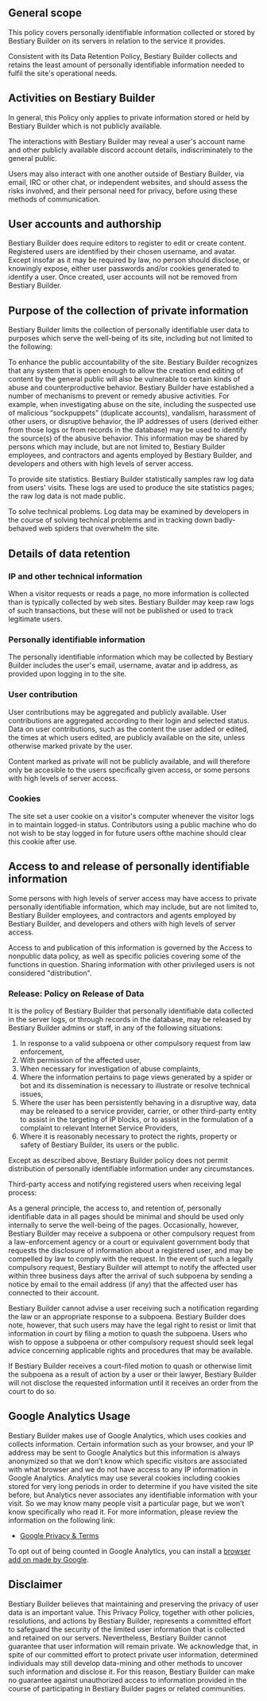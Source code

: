 ## General scope

This policy covers personally identifiable information collected or
stored by Bestiary Builder on its servers in relation to the service it
provides.

Consistent with its Data Retention Policy, Bestiary Builder collects and
retains the least amount of personally identifiable information needed to
fulfil the site's operational needs.

## Activities on Bestiary Builder

In general, this Policy only applies to private information stored or
held by Bestiary Builder which is not publicly available.

The interactions with Bestiary Builder may reveal a user's account name
and other publicly available discord account details,
indiscriminately to the general public.

Users may also interact with one another outside of Bestiary Builder,
via email, IRC or other chat, or independent websites, and should
assess the risks involved, and their personal need for privacy, before
using these methods of communication.

## User accounts and authorship

Bestiary Builder does require editors to register to edit or create content.
Registered users are identified by their chosen username, and avatar.
Except insofar as it may be required by law, no person should disclose,
or knowingly expose, either user passwords and/or cookies generated to identify a user.
Once created, user accounts will not be removed from Bestiary Builder.

## Purpose of the collection of private information

Bestiary Builder limits the collection of personally
identifiable user data to purposes which serve the well-being of its
site, including but not limited to the following:

To enhance the public accountability of the site. Bestiary Builder
recognizes that any system that is open enough to allow the
creation end editing of content by the general public will also be
vulnerable to certain kinds of abuse and counterproductive behavior.
Bestiary Builder have established a number of
mechanisms to prevent or remedy abusive activities. For example, when
investigating abuse on the site, including the suspected use of
malicious “sockpuppets” (duplicate accounts), vandalism, harassment of
other users, or disruptive behavior, the IP addresses of users (derived
either from those logs or from records in the database) may be used to
identify the source(s) of the abusive behavior. This information may be
shared by persons which may include, but are not limited to,
Bestiary Builder employees, and contractors and agents employed by Bestiary Builder, and
developers and others with high levels of server access.

To provide site statistics. Bestiary Builder statistically
samples raw log data from users' visits. These logs are used to produce
the site statistics pages; the raw log data is not made public.

To solve technical problems. Log data may be examined by developers in
the course of solving technical problems and in tracking down
badly-behaved web spiders that overwhelm the site.

## Details of data retention

### IP and other technical information

When a visitor requests or reads a page, no more information is
collected than is typically collected by web sites. Bestiary Builder
may keep raw logs of such transactions, but these will not be
published or used to track legitimate users.

### Personally identifiable information

The personally identifiable information which may be collected by Bestiary Builder includes
the user's email, username, avatar and ip address, as provided upon logging in to the site.

### User contribution

User contributions may be aggregated and publicly available. User
contributions are aggregated according to their login and selected status.
Data on user contributions, such as the content the user added or edited, the times at which users
edited, are publicly available on the site, unless otherwise marked private by the user.

Content marked as private will not be publicly available, and will therefore only be
accesible to the users specifically given access, or some persons with high levels of server access.

### Cookies

The site set a user cookie on a visitor's computer whenever the visitor logs in to
maintain logged-in status. Contributors using a public machine who do not wish to
be stay logged in for future users ofthe machine should clear this cookie after use.

## Access to and release of personally identifiable information

Some persons with high levels of server access may have access to private
personally identifiable information, which may include, but are not limited to,
Bestiary Builder employees, and contractors and agents employed by Bestiary Builder, and
developers and others with high levels of server access.

Access to and publication of this information is governed by the Access
to nonpublic data policy, as well as specific policies covering some of
the functions in question. Sharing information with other privileged
users is not considered "distribution".

### Release: Policy on Release of Data

It is the policy of Bestiary Builder that personally
identifiable data collected in the server logs, or through records in
the database, may be released by Bestiary Builder admins or staff, in any of the following situations:

1.  In response to a valid subpoena or other compulsory request from law
    enforcement,
2.  With permission of the affected user,
3.  When necessary for investigation of abuse complaints,
4.  Where the information pertains to page views generated by a spider
    or bot and its dissemination is necessary to illustrate or resolve
    technical issues,
5.  Where the user has been persistently behaving in a disruptive way,
    data may be released to a service provider, carrier, or other
    third-party entity to assist in the targeting of IP blocks, or to
    assist in the formulation of a complaint to relevant Internet Service Providers,
6.  Where it is reasonably necessary to protect the rights, property or
    safety of Bestiary Builder, its users or the public.

Except as described above, Bestiary Builder policy does not
permit distribution of personally identifiable information under any
circumstances.

Third-party access and notifying registered users when receiving legal
process:

As a general principle, the access to, and retention of, personally
identifiable data in all pages should be minimal and should be used only
internally to serve the well-being of the pages. Occasionally, however,
Bestiary Builder may receive a subpoena or other compulsory
request from a law-enforcement agency or a court or equivalent
government body that requests the disclosure of information about a
registered user, and may be compelled by law to comply with the request.
In the event of such a legally compulsory request, Bestiary Builder will attempt
to notify the affected user within three business days
after the arrival of such subpoena by sending a notice by email to the
email address (if any) that the affected user has connected to their account.

Bestiary Builder cannot advise a user receiving such a
notification regarding the law or an appropriate response to a subpoena.
Bestiary Builder does note, however, that such users may have
the legal right to resist or limit that information in court by filing a
motion to quash the subpoena. Users who wish to oppose a subpoena or
other compulsory request should seek legal advice concerning applicable
rights and procedures that may be available.

If Bestiary Builder receives a court-filed motion to quash or
otherwise limit the subpoena as a result of action by a user or their
lawyer, Bestiary Builder will not disclose the requested
information until it receives an order from the court to do so.

## Google Analytics Usage

Bestiary Builder makes use of Google Analytics, which uses
cookies and collects information. Certain information such as your
browser, and your IP address may be sent to Google Analytics but this
information is always anonymized so that we don’t know which specific
visitors are associated with what browser and we do not have access to
any IP information in Google Analytics. Analytics may use several
cookies including cookies stored for very long periods in order to
determine if you have visited the site before, but Analytics never
associates any identifiable information with your visit. So we may know
many people visit a particular page, but we won’t know specifically who
read it. For more information, please review the information on the
following link:

-   [Google Privacy &
    Terms](https://policies.google.com/technologies/partner-sites)

To opt out of being counted in Google Analytics, you can install a
[browser add on made by
Google](https://tools.google.com/dlpage/gaoptout).

## Disclaimer

Bestiary Builder believes that maintaining and preserving the
privacy of user data is an important value. This Privacy Policy,
together with other policies, resolutions, and actions by Bestiary Builder, represents a committed effort to safeguard the security
of the limited user information that is collected and retained on our
servers. Nevertheless, Bestiary Builder cannot guarantee that
user information will remain private. We acknowledge that, in spite of
our committed effort to protect private user information, determined
individuals may still develop data-mining and other methods to uncover
such information and disclose it. For this reason, Bestiary Builder can make no guarantee against unauthorized access to information
provided in the course of participating in Bestiary Builder
pages or related communities.

